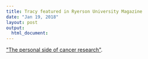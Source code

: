 ```yaml
---
title: Tracy featured in Ryerson University Magazine
date: "Jan 19, 2018"
layout: post
output:
  html_document:
---
```


["The personal side of cancer research"](https://www.ryerson.ca/news-events/news/2018/01/the-personal-side-of-cancer-research/).
